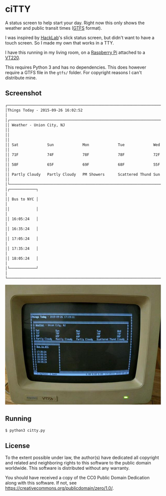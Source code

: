 # ciTTY

A status screen to help start your day.
Right now this only shows the weather and public transit times ([GTFS][gtfs] format).

I was inspired by [HackLab][hacklab]'s slick status screen, but didn't want to have a touch screen.
So I made my own that works in a TTY.

I have this running in my living room, on a [Raspberry Pi][pi] attached to a [VT220][vt220].

This requires Python 3 and has no dependencies.
This does however require a GTFS file in the `gtfs/` folder.
For copyright reasons I can't distribute mine.

[gtfs]: https://developers.google.com/transit/gtfs/
[hacklab]: https://hacklab.to/
[pi]: https://en.wikipedia.org/wiki/Raspberry_Pi
[vt220]: https://en.wikipedia.org/wiki/VT220

## Screenshot

	┌───────────────────────────────────────────────────────────────────────────┐
	│Things Today - 2015-09-26 16:02:52                                         │
	│┌─────────────────────────────────────────────────────────────────────────┐│
	││ Weather - Union City, NJ                                                ││
	││                                                                         ││
	││ Sat             Sun             Mon             Tue             Wed     ││
	││ 71F             74F             78F             78F             72F     ││
	││ 58F             65F             69F             68F             55F     ││
	││ Partly Cloudy   Partly Cloudy   PM Showers      Scattered Thund Sun     ││
	│└─────────────────────────────────────────────────────────────────────────┘│
	│┌────────────┐                                                             │
	││ Bus to NYC │                                                             │
	││            │                                                             │
	││ 16:05:24   │                                                             │
	││ 16:35:24   │                                                             │
	││ 17:05:24   │                                                             │
	││ 17:35:24   │                                                             │
	││ 18:05:24   │                                                             │
	│└────────────┘                                                             │
	└───────────────────────────────────────────────────────────────────────────┘

![On a VT220](pic/vt220.jpg)

## Running

	$ python3 citty.py

## License

To the extent possible under law, the author(s) have dedicated all copyright
and related and neighboring rights to this software to the public domain
worldwide. This software is distributed without any warranty.

You should have received a copy of the CC0 Public Domain Dedication along
with this software. If not, see <https://creativecommons.org/publicdomain/zero/1.0/>.

